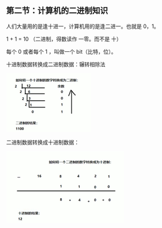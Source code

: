 ## 第二节：计算机的二进制知识

人们大量用的是逢十进一，计算机用的是逢二进一。也就是 0，1。

1 + 1 = 10 （二进制，得数读作 一零。而不是 十）

每个 0 或者每个 1 ，叫做一个 bit（比特，位）。

十进制数据转换成二进制数据：辗转相除法

<img src="images/image-20201127225601931.png" alt="image-20201127225601931" style="zoom:50%;" />

二进制数据转换成十进制数据：

<img src="images/image-20201127225820282.png" alt="image-20201127225820282" style="zoom: 50%;" />

